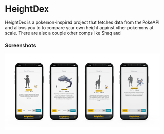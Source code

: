 # HeightDex

HeightDex is a pokemon-inspired project that fetches data from the PokeAPI and allows you to to compare your own height against other pokemons at scale. There are also a couple other comps like Shaq and

### Screenshots

![](public/images/HeightDex_Screenshots.jpg)
